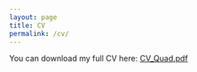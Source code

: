 ```yaml
---
layout: page
title: CV
permalink: /cv/
---
```


You can download my full CV here: [CV_Quad.pdf](/files/CV_Quad.pdf)
